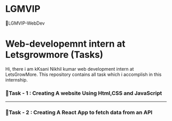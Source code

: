 # LGMVIP
🎯LGMVIP-WebDev
<h1>Web-developemnt intern at  Letsgrowmore (Tasks)</h1>
<p>
Hi, there i am  kKsani Nikhil kumar web development intern at LetsGrowMore.
This repository  contains all  task  which  i accomplish in this internship.
</p>

<h3>🎯Task - 1 : Creating  A website Using Html,CSS and JavaScript</h3> 
<hr/>
<h3>🎯Task - 2 : Creating A React App to fetch data from an API </h3> 
